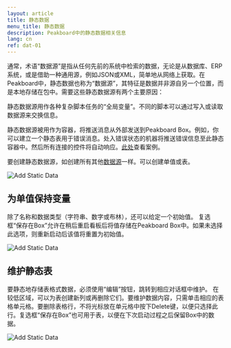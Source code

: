 ```yaml
---
layout: article
title: 静态数据
menu_title: 静态数据
description: Peakboard中的静态数据相关信息
lang: cn
ref: dat-01
---
```

通常，术语“数据源”是指从任何先前的系统中检索的数据，无论是从数据库、ERP系统，或是借助一种通用源，例如JSON或XML，简单地从网络上获取。在Peakboard中，静态数据也称为“数据源”，其特征是数据并非源自另一个位置，而是本地存储在包中。需要这些静态数据源有两个主要原因：

静态数据源用作各种复杂脚本任务的“全局变量”。不同的脚本可以通过写入或读取数据源来交换信息。

静态数据源被用作为容器，将推送消息从外部发送到Peakboard Box。例如，你可以建立一个静态表用于错误消息。处入错误状态的机器将推送错误信息至此静态容器中。然后所有连接的控件将自动响应。[此处](/misc/02-cn-push-messages.html)查看案例。

要创建静态数据源，如创建所有其他[数据源](/tutorials/03-cn-xml-data.html)一样。可以创建单值或表。

![Add Static Data](/assets/images/data-sources/static-data/add-data-dialog.png)

## 为单值保持变量

除了名称和数据类型（字符串、数字或布林），还可以给定一个初始值。 复选框“保存在Box”允许在稍后重启看板后将值存储在Peakboard Box中。如果未选择此选项，则重新启动后该值将重置为初始值。

![Add Static Data](/assets/images/data-sources/static-data/static-single-variable.png)

## 维护静态表

要静态地存储表格式数据，必须使用“编辑”按钮，跳转到相应对话框中维护。 在较低区域，可以为表创建新列或再删除它们。要维护数据内容，只需单击相应的表格单元格。要删除表格行，不将光标放在单元格中按下Delete键，以便只选择此行。复选框“保存在Box”也可用于表，以便在下次启动过程之后保留Box中的数据。


![Add Static Data](/assets/images/data-sources/static-data/static-table-variable.png)
